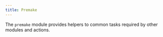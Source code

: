 ```yaml
---
title: Premake
---
```


The `premake` module provides helpers to common tasks required by other modules and actions.
